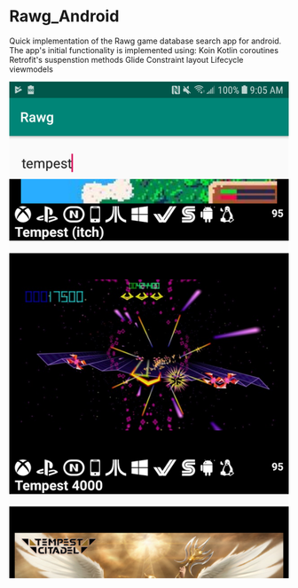 # Rawg_Android

Quick implementation of the Rawg game database search app for android.
The app's initial functionality is implemented using:
Koin
Kotlin coroutines
Retrofit's suspenstion methods
Glide
Constraint layout
Lifecycle viewmodels

![Rawg search results](images/search.png)
